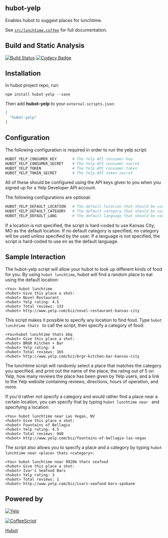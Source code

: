 ## hubot-yelp

Enables hubot to suggest places for lunchtime.

See [`src/lunchtime.coffee`](src/lunchtime.coffee) for full documentation.

## Build and Static Analysis

[![Build Status](https://travis-ci.org/jvarness/hubot-yelp.svg)](https://travis-ci.org/jvarness/hubot-yelp)
[![Codacy Badge](https://api.codacy.com/project/badge/6a56acb4d30644a3993e44199033c029)](https://www.codacy.com/app/jvarness/hubot-yelp)

## Installation

In hubot project repo, run:

`npm install hubot-yelp --save`

Then add **hubot-yelp** to your `external-scripts.json`:

```json
[
  "hubot-yelp"
]
```

## Configuration

The following configuration is required in order to run the yelp script:

```coffeescript
HUBOT_YELP_CONSUMER_KEY       # The Yelp API consumer key
HUBOT_YELP_CONSUMER_SECRET    # The Yelp API consumer secret
HUBOT_YELP_TOKEN              # The Yelp API consumer token
HUBOT_YELP_TOKEN_SECRET       # The Yelp API token secret
```

All of these should be configured using the API keys given to you when you signed up for a Yelp Developer API account.

The following configurations are optional:

```coffeescript
HUBOT_YELP_DEFAULT_LOCATION   # The default location that should be used
HUBOT_YELP_DEFAULT_CATEGORY   # The default category that should be used
HUBOT_YELP_DEFAULT_LANG       # The default language that should be used
```

If a location is not specified, the script is hard-coded to use Kansas City, MO as the default location. If no 
default category is specified, no category will be used unless specified by the user. If a language is not specified, 
the script is hard-coded to use en as the default language.

## Sample Interaction

The hubot-yelp script will allow your hubot to look up different kinds of food for you. By using `hubot lunchtime`, hubot
will find a random place to eat using the default location:

```
<You> hubot lunchtime
<hubot> Give this place a shot:
<hubot> Novel Restaurant
<hubot> Yelp rating: 4.5
<hubot> Total reviews: 133
<hubot> http://www.yelp.com/biz/novel-restaurant-kansas-city
```

This script makes it possible to specify any location to find food. Type `hubot lunchtime thats ` 
to call the script, then specify a category of food:

```
<You>hubot lunchtime thats bbq
<hubot> Give this place a shot:
<hubot> BRGR Kitchen + Bar
<hubot> Yelp rating: 4
<hubot> Total reviews: 165
<hubot> http://www.yelp.com/biz/brgr-kitchen-bar-kansas-city
```

The lunchtime script will randomly select a place that matches the category you specified, and print out the name of the place,
the rating out of 5 on Yelp, how many reviews the place has been given by Yelp users, and a link to the Yelp website containing 
reviews, directions, hours of operation, and more.

If you'd rather not specify a category and would rather find a place near a certain location, you can specify that 
by typing `hubot lunchtime near ` and specifying a location:

```
<You> hubot lunchtime near Las Vegas, NV
<hubot> Give this place a shot:
<hubot> Fountains of Bellagio
<hubot> Yelp rating: 4.5
<hubot> Total reviews: 940
<hubot> http://www.yelp.com/biz/fountains-of-bellagio-las-vegas
```

The script also allows you to specify a place and a category by typing `hubot lunchtime near <place> thats <category>`:

```
<You> hubot lunchtime near 99206 thats seafood
<hubot> Give this place a shot:
<hubot> Ivar's Seafood Bars
<hubot> Yelp rating: 3
<hubot> Total reviews: 1
<hubot> http://www.yelp.com/biz/ivars-seafood-bars-spokane
```

## Powered by

[![Yelp](https://s3-media3.fl.yelpcdn.com/assets/srv0/developer_pages/65526d1a519b/assets/img/Powered_By_Yelp_Red.png)](https://www.yelp.com/developers)

[![CoffeeScript](http://coffeescript.org/documentation/images/logo.png)](http://coffeescript.org/)

[Hubot](https://hubot.github.com/)
